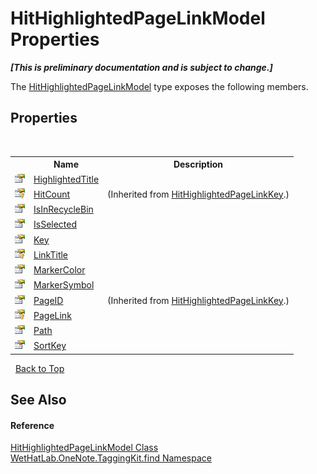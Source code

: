 # HitHighlightedPageLinkModel Properties
 _**\[This is preliminary documentation and is subject to change.\]**_

The <a href="4d4cd7ac-7006-c76d-d331-884873162922">HitHighlightedPageLinkModel</a> type exposes the following members.


## Properties
&nbsp;<table><tr><th></th><th>Name</th><th>Description</th></tr><tr><td>![Public property](media/pubproperty.gif "Public property")</td><td><a href="71d8de17-1256-c7b4-0596-64c8dc279fae">HighlightedTitle</a></td><td /></tr><tr><td>![Protected property](media/protproperty.gif "Protected property")</td><td><a href="6dd77e92-30ee-6e42-1104-e5c63f2d8735">HitCount</a></td><td> (Inherited from <a href="43d8cc25-fcd9-1dfc-5430-924b77a33b44">HitHighlightedPageLinkKey</a>.)</td></tr><tr><td>![Public property](media/pubproperty.gif "Public property")</td><td><a href="4db35ca4-aa0b-6cee-3377-e10af7368518">IsInRecycleBin</a></td><td /></tr><tr><td>![Public property](media/pubproperty.gif "Public property")</td><td><a href="8c4acdbf-2f30-4de9-ca11-12498ddb3c56">IsSelected</a></td><td /></tr><tr><td>![Public property](media/pubproperty.gif "Public property")</td><td><a href="3f4bfceb-f6b9-37a2-0f69-a67c29506a4e">Key</a></td><td /></tr><tr><td>![Protected property](media/protproperty.gif "Protected property")</td><td><a href="bef636bb-f084-7ce9-fd32-8420c2ec24c2">LinkTitle</a></td><td /></tr><tr><td>![Public property](media/pubproperty.gif "Public property")</td><td><a href="db343657-d0ca-cd5f-a3cd-daca7b3cac95">MarkerColor</a></td><td /></tr><tr><td>![Public property](media/pubproperty.gif "Public property")</td><td><a href="a7cecee7-d601-654a-52ea-3df3934d2ced">MarkerSymbol</a></td><td /></tr><tr><td>![Public property](media/pubproperty.gif "Public property")</td><td><a href="afad20f1-ef50-f065-b05f-32db6d98a0d6">PageID</a></td><td> (Inherited from <a href="43d8cc25-fcd9-1dfc-5430-924b77a33b44">HitHighlightedPageLinkKey</a>.)</td></tr><tr><td>![Protected property](media/protproperty.gif "Protected property")</td><td><a href="cae4eadf-64ee-23df-9473-a27eff94e65f">PageLink</a></td><td /></tr><tr><td>![Public property](media/pubproperty.gif "Public property")</td><td><a href="f22d9a1e-66c8-d973-40ac-856a92ac37ea">Path</a></td><td /></tr><tr><td>![Public property](media/pubproperty.gif "Public property")</td><td><a href="95fe5c16-090f-cd8f-8051-f403b6ccea28">SortKey</a></td><td /></tr></table>&nbsp;
<a href="#hithighlightedpagelinkmodel-properties">Back to Top</a>

## See Also


#### Reference
<a href="4d4cd7ac-7006-c76d-d331-884873162922">HitHighlightedPageLinkModel Class</a><br /><a href="0e3a8efd-07d2-1709-b1cd-709153222081">WetHatLab.OneNote.TaggingKit.find Namespace</a><br />